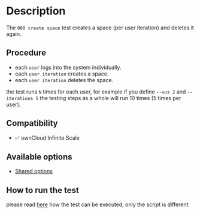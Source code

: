 # Description

The `080 create space` test creates a space (per user iteration) and deletes it again.


## Procedure

* each `user` logs into the system individually.
* each `user iteration` creates a space.
* each `user iteration` deletes the space.

the test runs `N` times for each user, for example if you define `--vus 2` and `--iterations 5`
the testing steps as a whole will run 10 times (5 times per user).


## Compatibility

* :white_check_mark: ownCloud Infinite Scale


## Available options

* [Shared options](/k6-tests/src/values/env)


## How to run the test

please read [here](/k6-tests/docs/run) how the test can be executed, only the script is different
